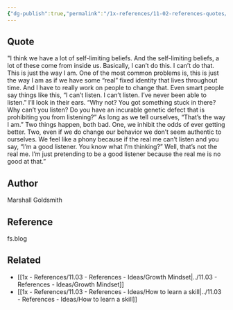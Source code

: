 ```yaml
---
{"dg-publish":true,"permalink":"/1x-references/11-02-references-quotes/self-limiting-beliefs-marshall-goldsmith/","title":"Self-limiting Beliefs - Marshall Goldsmith"}
---
```



## Quote
"I think we have a lot of self-limiting beliefs. And the self-limiting beliefs, a lot of these come from inside us. Basically, I can’t do this. I can’t do that. This is just the way I am. One of the most common problems is, this is just the way I am as if we have some “real” fixed identity that lives throughout time. And I have to really work on people to change that. Even smart people say things like this, “I can’t listen. I can’t listen. I’ve never been able to listen.” I’ll look in their ears. “Why not? You got something stuck in there? Why can’t you listen? Do you have an incurable genetic defect that is prohibiting you from listening?” As long as we tell ourselves, “That’s the way I am.” Two things happen, both bad. One, we inhibit the odds of ever getting better. Two, even if we do change our behavior we don’t seem authentic to ourselves. We feel like a phony because if the real me can’t listen and you say, “I’m a good listener. You know what I’m thinking?” Well, that’s not the real me. I’m just pretending to be a good listener because the real me is no good at that.”

## Author
Marshall Goldsmith

## Reference
fs.blog

## Related
- [[1x - References/11.03 - References - Ideas/Growth Mindset\|../11.03 - References - Ideas/Growth Mindset]]
- [[1x - References/11.03 - References - Ideas/How to learn a skill\|../11.03 - References - Ideas/How to learn a skill]]